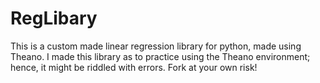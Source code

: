 # RegLibary

This is a custom made linear regression library for python, made using Theano. I made this library as to practice using the Theano environment; hence, it might be riddled with errors. Fork at your own risk!
